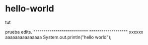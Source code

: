 # hello-world
tut

prueba edits. """""""""""""""""""""""""""
"""""""""""""""""""
xxxxxx
aaaaaaaaaaaaaaa
System.out.println("hello world");
